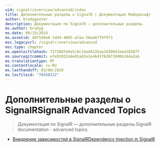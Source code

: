 ```yaml
---
uid: signalr/overview/advanced/index
title: Дополнительные разделы о SignalR | Документация Майкрософт
author: bradygaster
description: Документация по SignalR — дополнительные разделы.
ms.author: bradyg
ms.date: 09/19/2014
ms.assetid: d8f5d0e8-1ddd-4005-a7aa-50ae87f9f9f3
msc.legacyurl: /signalr/overview/advanced
msc.type: chapter
ms.openlocfilehash: 7172807e0a5c0c1dad422baa2d30043aee28307f
ms.sourcegitcommit: e7e91932a6e91a63e2e46417626f39d6b244a3ab
ms.translationtype: MT
ms.contentlocale: ru-RU
ms.lasthandoff: 03/06/2020
ms.locfileid: "78450222"
---
```

# <a name="signalr-advanced-topics"></a><span data-ttu-id="162a6-103">Дополнительные разделы о SignalR</span><span class="sxs-lookup"><span data-stu-id="162a6-103">SignalR Advanced Topics</span></span>

> <span data-ttu-id="162a6-104">Документация по SignalR — дополнительные разделы.</span><span class="sxs-lookup"><span data-stu-id="162a6-104">SignalR documentation - advanced topics.</span></span>

- [<span data-ttu-id="162a6-105">Внедрение зависимостей в SignalR</span><span class="sxs-lookup"><span data-stu-id="162a6-105">Dependency Injection in SignalR</span></span>](dependency-injection.md)
